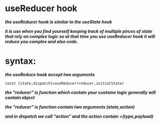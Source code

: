 # useReducer hook 
***the useReducer hook is similar to the  useState hook***

***it is use when you find yourself keeping track of multiple pirces of state that rely on complex logic so at that time you use useReducer hook it will reduce you complex and also code.***

# syntax:

***the useReduce hook accept two arguments***

```const [state,dispatch]=useReducer(reducer,initialState)```

***the "reducer" is function which contain your custome logic generally will contain object***

***the "reducer" is function contain two arguments (state,action)***

***and in dispatch we call "action" and the action contain =(type,payload)***



